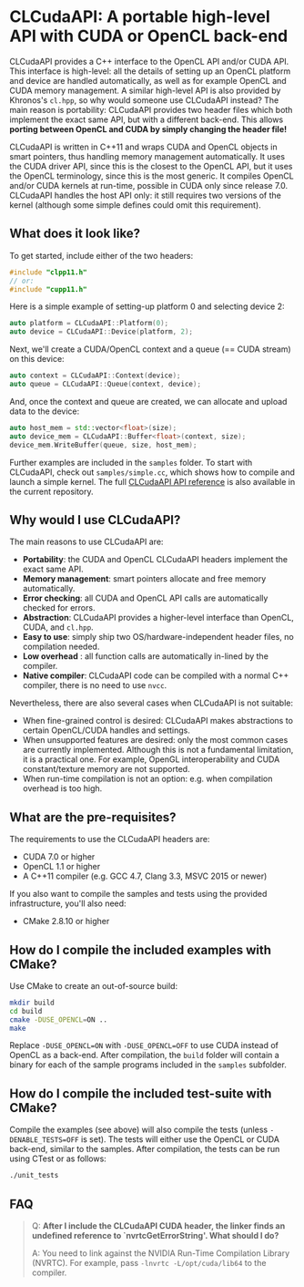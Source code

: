 
CLCudaAPI: A portable high-level API with CUDA or OpenCL back-end
================

CLCudaAPI provides a C++ interface to the OpenCL API and/or CUDA API. This interface is high-level: all the details of setting up an OpenCL platform and device are handled automatically, as well as for example OpenCL and CUDA memory management. A similar high-level API is also provided by Khronos's `cl.hpp`, so why would someone use CLCudaAPI instead? The main reason is portability: CLCudaAPI provides two header files which both implement the exact same API, but with a different back-end. This allows __porting between OpenCL and CUDA by simply changing the header file!__

CLCudaAPI is written in C++11 and wraps CUDA and OpenCL objects in smart pointers, thus handling memory management automatically. It uses the CUDA driver API, since this is the closest to the OpenCL API, but it uses the OpenCL terminology, since this is the most generic. It compiles OpenCL and/or CUDA kernels at run-time, possible in CUDA only since release 7.0. CLCudaAPI handles the host API only: it still requires two versions of the kernel (although some simple defines could omit this requirement).


What does it look like?
-------------

To get started, include either of the two headers:

```c++
#include "clpp11.h"
// or:
#include "cupp11.h"
```

Here is a simple example of setting-up platform 0 and selecting device 2:

```c++
auto platform = CLCudaAPI::Platform(0);
auto device = CLCudaAPI::Device(platform, 2);
```

Next, we'll create a CUDA/OpenCL context and a queue (== CUDA stream) on this device:

```c++
auto context = CLCudaAPI::Context(device);
auto queue = CLCudaAPI::Queue(context, device);
```

And, once the context and queue are created, we can allocate and upload data to the device:

```c++
auto host_mem = std::vector<float>(size);
auto device_mem = CLCudaAPI::Buffer<float>(context, size);
device_mem.WriteBuffer(queue, size, host_mem);
```

Further examples are included in the `samples` folder. To start with CLCudaAPI, check out `samples/simple.cc`, which shows how to compile and launch a simple kernel. The full [CLCudaAPI API reference](doc/api.md) is also available in the current repository.


Why would I use CLCudaAPI?
-------------

The main reasons to use CLCudaAPI are:

* __Portability__: the CUDA and OpenCL CLCudaAPI headers implement the exact same API.
* __Memory management__: smart pointers allocate and free memory automatically.
* __Error checking__: all CUDA and OpenCL API calls are automatically checked for errors.
* __Abstraction__: CLCudaAPI provides a higher-level interface than OpenCL, CUDA, and `cl.hpp`.
* __Easy to use__: simply ship two OS/hardware-independent header files, no compilation needed.
* __Low overhead__ : all function calls are automatically in-lined by the compiler.
* __Native compiler__: CLCudaAPI code can be compiled with a normal C++ compiler, there is no need to use `nvcc`.

Nevertheless, there are also several cases when CLCudaAPI is not suitable:

* When fine-grained control is desired: CLCudaAPI makes abstractions to certain OpenCL/CUDA handles and settings.
* When unsupported features are desired: only the most common cases are currently implemented. Although this is not a fundamental limitation, it is a practical one. For example, OpenGL interoperability and CUDA constant/texture memory are not supported.
* When run-time compilation is not an option: e.g. when compilation overhead is too high.

What are the pre-requisites?
-------------

The requirements to use the CLCudaAPI headers are:

* CUDA 7.0 or higher
* OpenCL 1.1 or higher
* A C++11 compiler (e.g. GCC 4.7, Clang 3.3, MSVC 2015 or newer)

If you also want to compile the samples and tests using the provided infrastructure, you'll also need:

* CMake 2.8.10 or higher


How do I compile the included examples with CMake?
-------------

Use CMake to create an out-of-source build:

```bash
mkdir build
cd build
cmake -DUSE_OPENCL=ON ..
make
```

Replace `-DUSE_OPENCL=ON` with `-DUSE_OPENCL=OFF` to use CUDA instead of OpenCL as a back-end. After compilation, the `build` folder will contain a binary for each of the sample programs included in the `samples` subfolder.


How do I compile the included test-suite with CMake?
-------------

Compile the examples (see above) will also compile the tests (unless `-DENABLE_TESTS=OFF` is set). The tests will either use the OpenCL or CUDA back-end, similar to the samples. After compilation, the tests can be run using CTest or as follows:

```bash
./unit_tests
```


FAQ
-------------

> Q: __After I include the CLCudaAPI CUDA header, the linker finds an undefined reference to `nvrtcGetErrorString'. What should I do?__
>
> A: You need to link against the NVIDIA Run-Time Compilation Library (NVRTC). For example, pass `-lnvrtc -L/opt/cuda/lib64` to the compiler.
